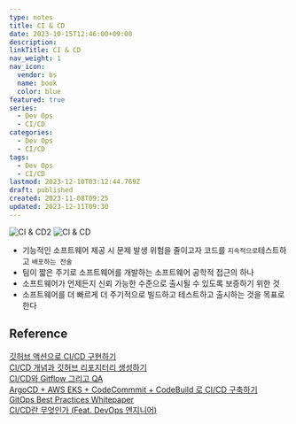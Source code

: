 ```yaml
---
type: notes
title: CI & CD
date: 2023-10-15T12:46:00+09:00
description:
linkTitle: CI & CD
nav_weight: 1
nav_icon:
  vendor: bs
  name: book
  color: blue
featured: true
series:
  - Dev Ops
  - CI/CD
categories:
  - Dev Ops
  - CI/CD
tags:
  - Dev Ops
  - CI/CD
lastmod: 2023-12-10T03:12:44.769Z
draft: published
created: 2023-11-08T09:25
updated: 2023-12-11T09:30
---
```


![CI & CD2](/dev-ops/ci-cd2.png?width=512px#center "https://www.geeksforgeeks.org/ci-cd-continuous-integration-and-continuous-delivery/")
![CI & CD](/dev-ops/6-5-Explanation-of-CI-CD-stages.png?width=512px#center "https://aws.amazon.com/ko/blogs/compute/building-well-architected-serverless-applications-approaching-application-lifecycle-management-part-3/")

- 기능적인 소프트웨어 제공 시 문제 발생 위험을 줄이고자 코드를 `지속적으로`테스트하고 `배포하는 전술`
- 팀이 짧은 주기로 소프트웨어를 개발하는 소프트웨어 공학적 접근의 하나
- 소프트웨어가 언제든지 신뢰 가능한 수준으로 출시될 수 있도록 보증하기 위한 것
- 소프트웨어를 더 빠르게 더 주기적으로 빌드하고 테스트하고 출시하는 것을 목표로 한다

## Reference

[깃허브 액션으로 CI/CD 구현하기](https://yozm.wishket.com/magazine/detail/2197/)  
[CI/CD 개념과 깃허브 리포지터리 생성하기](https://yozm.wishket.com/magazine/detail/2184/)  
[CI/CD와 Gitflow 그리고 QA](https://devocean.sk.com/blog/techBoardDetail.do?ID=165513&boardType=techBlog&ref=codenary)  
[ArgoCD + AWS EKS + CodeCommmit + CodeBuild 로 CI/CD 구축하기](https://devocean.sk.com/blog/techBoardDetail.do?ID=165211&boardType=techBlog)  
[GitOps Best Practices Whitepaper](https://akuity.io/blog/gitops-best-practices-whitepaper/)  
[CI/CD란 무엇인가 (Feat. DevOps 엔지니어)](https://artist-developer.tistory.com/24?category=965473)
